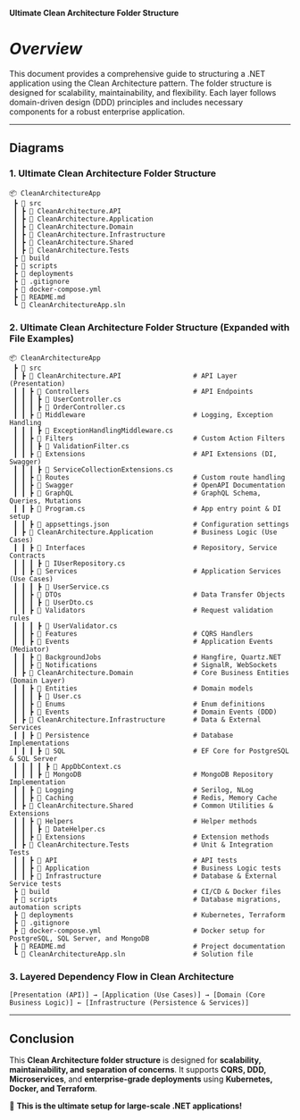 **Ultimate Clean Architecture Folder Structure**

# *Overview*

This document provides a comprehensive guide to structuring a .NET application using the Clean Architecture pattern. The folder structure is designed for scalability, maintainability, and flexibility. Each layer follows domain-driven design (DDD) principles and includes necessary components for a robust enterprise application.

---

## **Diagrams**

### **1. Ultimate Clean Architecture Folder Structure**

```
📦 CleanArchitectureApp
 ┣ 📂 src
 ┃ ┣ 📂 CleanArchitecture.API
 ┃ ┣ 📂 CleanArchitecture.Application
 ┃ ┣ 📂 CleanArchitecture.Domain
 ┃ ┣ 📂 CleanArchitecture.Infrastructure
 ┃ ┣ 📂 CleanArchitecture.Shared
 ┃ ┣ 📂 CleanArchitecture.Tests
 ┣ 📂 build
 ┣ 📂 scripts
 ┣ 📂 deployments
 ┣ 📜 .gitignore
 ┣ 📜 docker-compose.yml
 ┣ 📜 README.md
 ┗ 📜 CleanArchitectureApp.sln
```

### **2. Ultimate Clean Architecture Folder Structure (Expanded with File Examples)**

```
📦 CleanArchitectureApp
 ┣ 📂 src
 ┃ ┣ 📂 CleanArchitecture.API                  # API Layer (Presentation)
 ┃ ┃ ┣ 📂 Controllers                          # API Endpoints
 ┃ ┃ ┃ ┣ 📜 UserController.cs
 ┃ ┃ ┃ ┣ 📜 OrderController.cs
 ┃ ┃ ┣ 📂 Middleware                           # Logging, Exception Handling
 ┃ ┃ ┃ ┣ 📜 ExceptionHandlingMiddleware.cs
 ┃ ┃ ┣ 📂 Filters                              # Custom Action Filters
 ┃ ┃ ┃ ┣ 📜 ValidationFilter.cs
 ┃ ┃ ┣ 📂 Extensions                           # API Extensions (DI, Swagger)
 ┃ ┃ ┃ ┣ 📜 ServiceCollectionExtensions.cs
 ┃ ┃ ┣ 📂 Routes                               # Custom route handling
 ┃ ┃ ┣ 📂 Swagger                              # OpenAPI Documentation
 ┃ ┃ ┣ 📂 GraphQL                              # GraphQL Schema, Queries, Mutations
 ┃ ┃ ┣ 📜 Program.cs                           # App entry point & DI setup
 ┃ ┃ ┣ 📜 appsettings.json                     # Configuration settings
 ┃ ┣ 📂 CleanArchitecture.Application          # Business Logic (Use Cases)
 ┃ ┃ ┣ 📂 Interfaces                           # Repository, Service Contracts
 ┃ ┃ ┃ ┣ 📜 IUserRepository.cs
 ┃ ┃ ┣ 📂 Services                             # Application Services (Use Cases)
 ┃ ┃ ┃ ┣ 📜 UserService.cs
 ┃ ┃ ┣ 📂 DTOs                                 # Data Transfer Objects
 ┃ ┃ ┃ ┣ 📜 UserDto.cs
 ┃ ┃ ┣ 📂 Validators                           # Request validation rules
 ┃ ┃ ┃ ┣ 📜 UserValidator.cs
 ┃ ┃ ┣ 📂 Features                             # CQRS Handlers
 ┃ ┃ ┣ 📂 Events                               # Application Events (Mediator)
 ┃ ┃ ┣ 📂 BackgroundJobs                       # Hangfire, Quartz.NET
 ┃ ┃ ┣ 📂 Notifications                        # SignalR, WebSockets
 ┃ ┣ 📂 CleanArchitecture.Domain               # Core Business Entities (Domain Layer)
 ┃ ┃ ┣ 📂 Entities                             # Domain models
 ┃ ┃ ┃ ┣ 📜 User.cs
 ┃ ┃ ┣ 📂 Enums                                # Enum definitions
 ┃ ┃ ┣ 📂 Events                               # Domain Events (DDD)
 ┃ ┣ 📂 CleanArchitecture.Infrastructure       # Data & External Services
 ┃ ┃ ┣ 📂 Persistence                          # Database Implementations
 ┃ ┃ ┃ ┣ 📂 SQL                                # EF Core for PostgreSQL & SQL Server
 ┃ ┃ ┃ ┃ ┣ 📜 AppDbContext.cs
 ┃ ┃ ┃ ┣ 📂 MongoDB                            # MongoDB Repository Implementation
 ┃ ┃ ┣ 📂 Logging                              # Serilog, NLog
 ┃ ┃ ┣ 📂 Caching                              # Redis, Memory Cache
 ┃ ┣ 📂 CleanArchitecture.Shared               # Common Utilities & Extensions
 ┃ ┃ ┣ 📂 Helpers                              # Helper methods
 ┃ ┃ ┃ ┣ 📜 DateHelper.cs
 ┃ ┃ ┣ 📂 Extensions                           # Extension methods
 ┃ ┣ 📂 CleanArchitecture.Tests                # Unit & Integration Tests
 ┃ ┃ ┣ 📂 API                                  # API tests
 ┃ ┃ ┣ 📂 Application                          # Business Logic tests
 ┃ ┃ ┣ 📂 Infrastructure                       # Database & External Service tests
 ┣ 📂 build                                    # CI/CD & Docker files
 ┣ 📂 scripts                                  # Database migrations, automation scripts
 ┣ 📂 deployments                              # Kubernetes, Terraform
 ┣ 📜 .gitignore
 ┣ 📜 docker-compose.yml                       # Docker setup for PostgreSQL, SQL Server, and MongoDB
 ┣ 📜 README.md                                # Project documentation
 ┗ 📜 CleanArchitectureApp.sln                 # Solution file
```

### **3. Layered Dependency Flow in Clean Architecture**

```
[Presentation (API)] → [Application (Use Cases)] → [Domain (Core Business Logic)] ← [Infrastructure (Persistence & Services)]
```

---

## **Conclusion**

This **Clean Architecture folder structure** is designed for **scalability, maintainability, and separation of concerns**. It supports **CQRS, DDD, Microservices**, and **enterprise-grade deployments** using **Kubernetes, Docker, and Terraform**.

🚀 **This is the ultimate setup for large-scale .NET applications!**


